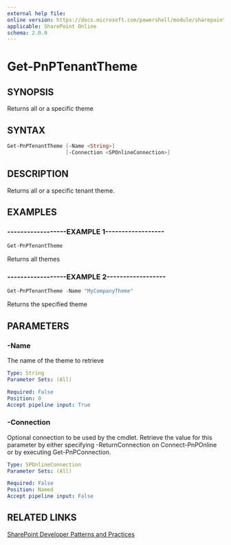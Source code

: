 ```yaml
---
external help file:
online version: https://docs.microsoft.com/powershell/module/sharepoint-pnp/get-pnptenanttheme
applicable: SharePoint Online
schema: 2.0.0
---
```


# Get-PnPTenantTheme

## SYNOPSIS
Returns all or a specific theme

## SYNTAX 

```powershell
Get-PnPTenantTheme [-Name <String>]
                   [-Connection <SPOnlineConnection>]
```

## DESCRIPTION
Returns all or a specific tenant theme.

## EXAMPLES

### ------------------EXAMPLE 1------------------
```powershell
Get-PnPTenantTheme
```

Returns all themes

### ------------------EXAMPLE 2------------------
```powershell
Get-PnPTenantTheme -Name "MyCompanyTheme"
```

Returns the specified theme

## PARAMETERS

### -Name
The name of the theme to retrieve

```yaml
Type: String
Parameter Sets: (All)

Required: False
Position: 0
Accept pipeline input: True
```

### -Connection
Optional connection to be used by the cmdlet. Retrieve the value for this parameter by either specifying -ReturnConnection on Connect-PnPOnline or by executing Get-PnPConnection.

```yaml
Type: SPOnlineConnection
Parameter Sets: (All)

Required: False
Position: Named
Accept pipeline input: False
```

## RELATED LINKS

[SharePoint Developer Patterns and Practices](https://aka.ms/sppnp)